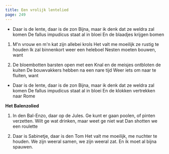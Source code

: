 ```yaml
---
title: Een vrolijk lentelied
page: 249
---  
```


- Daar is de lente, daar is de zon
Bijna, maar ik denk dat ze weldra zal komen
De fallus impudicus staat al in bloei
En de blaadjes krijgen bomen


1. M'n vrouw en m'n kat zijn allebei krols
Het valt me moeilijk ze rustig te houden
Ik zal binnenkort weer een heleboel
Nesten moeten bouwen, want


2. De bloembotten barsten open met een
Knal en de meisjes ontbloten de kuiten
De bouwvakkers hebben na een nare tijd
Weer iets om naar te fluiten, want


- Daar is de lente, daar is de zon
Bijna, maar ik denk dat ze weldra zal komen
De fallus impudicus staat al in bloei
En de klokken vertrekken naar Rome


**Het Balenzolied**
1. In den Bal-Enzo, daar op de Jules.
    Ge kunt er gaan poolen,  of pinten verzetten.
    Wilt ge wat drinken, maar weet ge niet wat
    Dan shotten we een roulette


2. Daar is Sabinetje, daar is den Tom
    Het valt me moeilijk, me nuchter te houden.
    We zijn weeral samen, we zijn weeral zat.
    En ik moet al bijna spauwen.